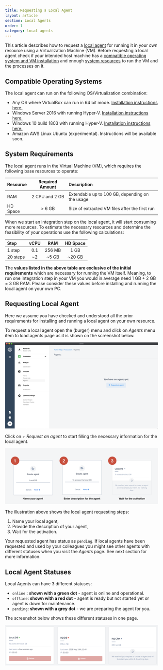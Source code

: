 ```yaml
---
title: Requesting a Local Agent
layout: article
section: Local Agents
order: 1
category: local agents
---
```


This article describes how to request a [local agent](/getting-started/local-agent)
for running it in your own resource using a Virtualization Machine (VM). Before
requesting a local agent check if your intended host machine has a
[compatible operating system and VM installation](#compatible-operating-systems)
and enough [system resources](#system-requirements) to run the VM and the
processes on it.


## Compatible Operating Systems

The local agent can run on the following OS/Virtualization combination:

*   Any OS where VirtualBox can run in 64 bit mode. [Installation instructions here.](local-agents-VirtualBox)
*   Windows Server 2016 with running Hyper-V. [Installation instructions here.](local-agents-HyperV)
*   Windows 10 build 1803 with running Hyper-V. [Installation instructions here.](local-agents-HyperV)
*   Amazon AWS Linux Ubuntu (experimental). Instructions will be available soon.


## System Requirements

The local agent runs in the Virtual Machine (VM), which requires the following
base resources to operate:

| Resource | Required Amount | Description |
| :--------| :--------------:| :-----------|
| RAM      | 2 CPU and 2 GB  | Extendable up to 100 GB, depending on the usage |
| HD Space | > 6 GB          | Size of extracted VM files after the first run |

When we start an integration step on the local agent, it will start consuming more
resources. To estimate the necessary resources and determine the feasibility of
your operations use the following calculations:

| Step  | vCPU | RAM | HD Space |
| :---- | :---: | :---: | :----: |
| 1 step | 0.1  | 256 MB | 1 GB |
| 20 steps | ~2  | ~5 GB | ~20 GB |

The **values listed in the above table are exclusive of the initial requirements**
which are necessary for running the VM itself. Meaning, to run one integration step in
your VM you would in average need 1 GB + 2 GB = 3 GB RAM. Please consider these values
before installing and running the local agent on your own PC.

## Requesting Local Agent

Here we assume you have checked and understood all the prior requirements for installing
and running a local agent on your own resource.

To request a local agent open the (burger) menu and click on *Agents* menu item
to load agents page as it is shown on the screenshot below.

![local agents page](/assets/img/references/local-agents/request-local-agent.png)

Click on *+ Request an agent* to start filling the necessary information for the
local agent.

![local agents filling info](/assets/img/references/local-agents/request-local-agent-information.png)

The illustration above shows the local agent requesting steps:
1.  Name your local agent,
2.  Provide the description of your agent,
3.  Wait for the activation.

Your requested agent has status as `pending`. If local agents have been requested
and used by your colleagues you might see other agents with different statuses when
you visit the *Agents* page. See next section for more information.

## Local Agent Statuses

Local Agents can have 3 different statuses:

*   `online` : **shown with a green dot** - agent is online and operational.
*   `offline`: **shown with a red dot** - agent is ready but not started yet or agent is down for maintenance.
*   `pending`: **shown with a grey dot** - we are preparing the agent for you.

The screenshot below shows these different statuses in one page.

![Agents with different statuses](/assets/img/references/local-agents/local-agent-statuses.png "Agents with different statuses")
